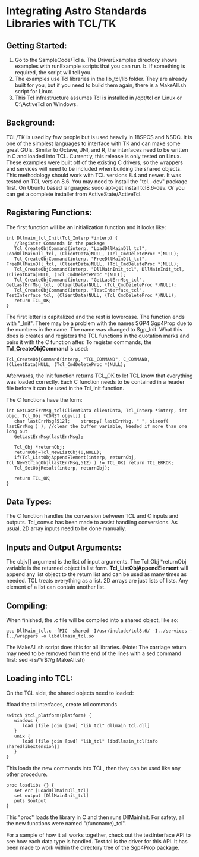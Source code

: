 # **Integrating Astro Standards Libraries with TCL/TK**

## **Getting Started:**

1.	Go to the SampleCode/Tcl
    a.  The DriverExamples directory shows examples with runExample scripts
	    that you can run.
	b.  If something is required, the script will tell you.
2.  The examples use Tcl libraries in the lib_tcl/lib folder.   They are already
    built for you, but if you need to build them again, there is a MakeAll.sh
	script for Linux.
3.  This Tcl infrastructure assumes Tcl is installed in /opt/tcl on Linux or
    C:\ActiveTcl on Windows.


## **Background:**

TCL/TK is used by few people but is used heavily in 18SPCS and NSDC.  It is one of the simplest languages to interface with TK and can make some great GUIs.  Similar to Octave, JNI, and R, the interfaces need to be written in C and loaded into TCL.  Currently, this release is only tested on Linux.  These examples were built off of the existing C drivers, so the wrappers and services will need to be included when building the shared objects.  This methodology should work with TCL versions 8.4 and newer.  It was tested on TCL version 8.6.  You may need to install the "tcl..-dev" package first.  On Ubuntu based languages: sudo apt-get install tcl8.6-dev.  Or you can get a complete installer from ActiveState/ActiveTcl.


## **Registering Functions:**

The first function will be an initialization function and it looks like:

```
int Dllmain_tcl_Init(Tcl_Interp *interp) {
   //Register Commands in the package
   Tcl_CreateObjCommand(interp, "LoadDllMainDll_tcl", LoadDllMainDll_tcl, (ClientData)NULL, (Tcl_CmdDeleteProc *)NULL);
   Tcl_CreateObjCommand(interp, "FreeDllMainDll_tcl", FreeDllMainDll_tcl, (ClientData)NULL, (Tcl_CmdDeleteProc *)NULL);
   Tcl_CreateObjCommand(interp, "DllMainInit_tcl", DllMainInit_tcl, (ClientData)NULL, (Tcl_CmdDeleteProc *)NULL);
   Tcl_CreateObjCommand(interp, "GetLastErrMsg_tcl", GetLastErrMsg_tcl, (ClientData)NULL, (Tcl_CmdDeleteProc *)NULL);
   Tcl_CreateObjCommand(interp, "TestInterface_tcl", TestInterface_tcl, (ClientData)NULL, (Tcl_CmdDeleteProc *)NULL);
   return TCL_OK;
}
```

The first letter is capitalized and the rest is lowercase.  The function ends with "_Init".  There may be a problem with the names SGP4 Sgp4Prop due to the numbers in the name.  The name was changed to Sgp_Init.  What this does is creates and registers the TCL functions in the quotation marks and pairs it with the C function after.  To register commands, the **Tcl_CreateObjCommand** is used:

```
Tcl_CreateObjCommand(interp, "TCL_COMMAND", C_COMMAND, (ClientData)NULL, (Tcl_CmdDeleteProc *)NULL);
```

Afterwards, the Init function returns TCL_OK to let TCL know that everything was loaded correctly.  Each C function needs to be contained in a header file before it can be used in the Tcl_Init function. 

The C functions have the form:

```
int GetLastErrMsg_tcl(ClientData clientData, Tcl_Interp *interp, int objc, Tcl_Obj *CONST objv[]) {
   char lastErrMsg[512];    strncpy( lastErrMsg, " ", sizeof( lastErrMsg ) ); //clear the buffer variable, Needed if more than one long out
   GetLastErrMsg(lastErrMsg);
   
   Tcl_Obj *returnObj;
   returnObj=Tcl_NewListObj(0,NULL);
   if(Tcl_ListObjAppendElement(interp, returnObj, Tcl_NewStringObj(lastErrMsg,512) ) != TCL_OK) return TCL_ERROR;
   Tcl_SetObjResult(interp, returnObj);
   
   return TCL_OK;   
}
```


## **Data Types:**

The C function handles the conversion between TCL and C inputs and outputs.  Tcl_conv.c has been made to assist handling conversions.  As usual, 2D array inputs need to be done manually.

## **Inputs and Output Arguments:**

The objv[] argument is the list of input arguments.  The Tcl_Obj *returnObj variable is the returned object in list form.  **Tcl_ListObjAppendElement** will append any list object to the return list and can be used as many times as needed.  TCL treats everything as a list.  2D arrays are just lists of lists.  Any element of a list can contain another list.


## **Compiling:**

When finished, the .c file will be compiled into a shared object, like so:

```
gcc DllMain_tcl.c -fPIC -shared -I/usr/include/tcl8.6/ -I../services –I../wrappers -o libdllmain_tcl.so
```

The MakeAll.sh script does this for all libraries.  (Note: The carriage return may need to be removed from the end of the lines with a sed command first: sed -i s/’\r$’//g MakeAll.sh)


## **Loading into TCL:**

On the TCL side, the shared objects need to loaded:

#load the tcl interfaces, create tcl commands
```
switch $tcl_platform(platform) {
   windows {
      load [file join [pwd] "lib_tcl" dllmain_tcl.dll]
   }
   unix {
      load [file join [pwd] "lib_tcl" libdllmain_tcl[info sharedlibextension]]
   }
}
```

This loads the new commands into TCL, then they can be used like any other procedure.

```
proc loadlibs {} {
   set err [LoadDllMainDll_tcl]
   set output [DllMainInit_tcl]
   puts $output
}
```

This "proc" loads the library in C and then runs DllMainInit.  For safety, all the new functions were named "(funcname)_tcl".

For a sample of how it all works together, check out the testInterface API to see how each data type is handled.  Test.tcl is the driver for this API.  It has been made to work within the directory tree of the Sgp4Prop package.
